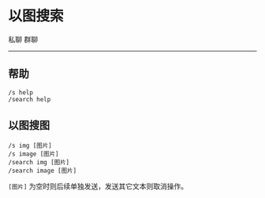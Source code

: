 # 以图搜索
<span class="span-friend">私聊</span>
<span class="span-group">群聊</span>

---

## 帮助
```
/s help
/search help
```

## 以图搜图
```
/s img [图片]
/s image [图片]
/search img [图片]
/search image [图片]
```
`[图片]` 为空时则后续单独发送，发送其它文本则取消操作。